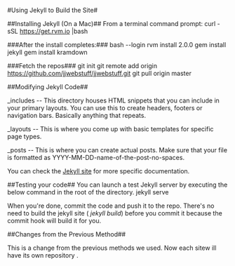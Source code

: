#Using Jekyll to Build the Site#

##Installing Jekyll (On a Mac)##
From a terminal command prompt:
	curl -sSL https://get.rvm.io |bash

###After the install completes:###
	bash --login
	rvm install 2.0.0
	gem install jekyll
	gem install kramdown

###Fetch the repos###
	git init
	git remote add origin https://github.com/jjwebstuff/jjwebstuff.git
	git pull origin master

##Modifying Jekyll Code##

_includes   -- This directory houses HTML snippets that you can include in your primary layouts. You can use this to create headers, footers or navigation bars. Basically anything that repeats.

_layouts    -- This is where you come up with basic templates for specific page types. 

_posts -- This is where you can create actual posts. Make sure that your file is formatted as YYYY-MM-DD-name-of-the-post-no-spaces.

You can check the [Jekyll site](http://jekyllrb.com) for more specific documentation.

##Testing your code##
You can launch a test Jekyll server by executing the below command in the root of the directory.
	jekyll serve
	
When you're done, commit the code and push it to the repo.  There's no need to build the jekyll site ( *jekyll build*) before you commit it because the commit hook will build it for you.

##Changes from the Previous Method##

This is a change from the previous methods we used. Now each sitew ill have its own repository
.
